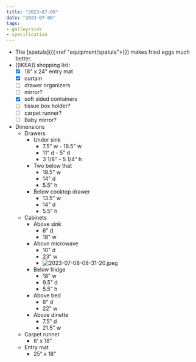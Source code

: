 ```yaml
---
title: "2023-07-08"
date: "2023-07-08"
tags:
- galley/sink
- specification
---
```

- The [spatula]({{<ref "equipment/spatula">}}) makes fried eggs much better.
- [[IKEA]] shopping list:
	- [x] 18" x 24" entry mat
	- [x] curtain
	- [ ] drawer organizers
	- [ ] mirror?
	- [x] soft sided containers
	- [ ] tissue box holder?
	- [ ] carpet runner?
	- [ ] Baby mirror?
- Dimensions
	- Drawers
		- Under sink
			- 7.5" w - 18.5" w
			- 11" d - 5" d
			- 3 1/8” - 5 1/4” h
		- Two below that
			- 18.5" w
			- 14" d
			- 5.5" h
		- Below cooktop drawer
			- 13.5" w
			- 14" d
			- 5.5" h
	- Cabinets
		- Above sink
			- 6" d
			- 18" w
		- Above microwave
			- 10" d
			- 23" w
			- ![2023-07-08-08-31-20.jpeg](/assets/2023-07-08-08-31-20.jpeg)
		- Below fridge
			- 18" w
			- 9.5" d
			- 5.5" h
		- Above bed
			- 8" d
			- 22" w
		- Above dinette
			- 7.5" d
			- 21.5" w
	- Carpet runner
		- 6’ x 18”
	- Entry mat
		- 25” x 18”